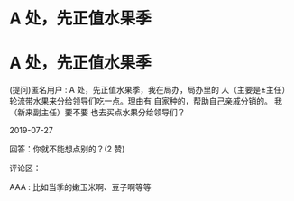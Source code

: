 # A 处，先正值水果季

# A 处，先正值水果季

(提问)匿名用户 : A 处，先正值水果季，我在局办，局办里的 人（主要是±主任）轮流带水果来分给领导们吃一点。理由有 自家种的，帮助自己亲戚分销的。 我（新来副主任）要不要 也去买点水果分给领导们？

2019-07-27

回答：你就不能想点别的？(2 赞)

评论区：

AAA : 比如当季的嫩玉米啊、豆子啊等等